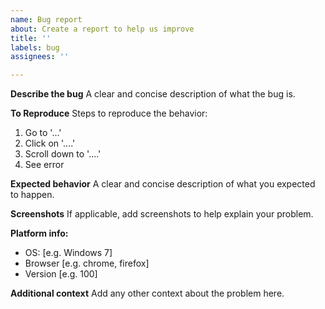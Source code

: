 ```yaml
---
name: Bug report
about: Create a report to help us improve
title: ''
labels: bug
assignees: ''

---
```


**Describe the bug**
A clear and concise description of what the bug is.

**To Reproduce**
Steps to reproduce the behavior:
1. Go to '...'
2. Click on '....'
3. Scroll down to '....'
4. See error

**Expected behavior**
A clear and concise description of what you expected to happen.

**Screenshots**
If applicable, add screenshots to help explain your problem.

**Platform info:**
 - OS: [e.g. Windows 7]
 - Browser [e.g. chrome, firefox]
 - Version [e.g. 100]

**Additional context**
Add any other context about the problem here.
